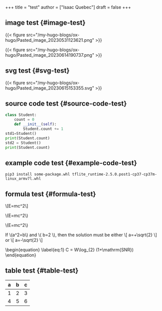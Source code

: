 +++
title = "test"
author = ["Isaac Quebec"]
draft = false
+++

## image test {#image-test}

{{< figure src="/my-hugo-blogs/ox-hugo/Pasted_image_20230531123621.png" >}}

{{< figure src="/my-hugo-blogs/ox-hugo/Pasted_image_20230614190737.png" >}}


## svg test {#svg-test}

{{< figure src="/my-hugo-blogs/ox-hugo/Pasted_image_20230615153355.svg" >}}


## source code test {#source-code-test}

```python
class Student:
    count = 0
    def __init__(self):
        Student.count += 1
std1=Student()
print(Student.count)
std2 = Student()
print(Student.count)
```


## example code test {#example-code-test}

```text
pip3 install some-package.whl tflite_runtime-2.5.0.post1-cp37-cp37m-linux_armv7l.whl
```


## formula test {#formula-test}

\\[E=mc^2\\]

\\(E=mc^2\\)

\\(E=mc^2\\)

If \\(a^2=b\\) and \\( b=2 \\), then the solution must be either
\\[ a=+\sqrt{2} \\] or \\[ a=-\sqrt{2} \\]

\begin{equation}
\label{eq:1}
C = W\log\_{2} (1+\mathrm{SNR})
\end{equation}


## table test {#table-test}

| a | b | c |
|---|---|---|
| 1 | 2 | 3 |
| 4 | 5 | 6 |
